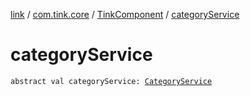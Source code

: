 [link](../../index.md) / [com.tink.core](../index.md) / [TinkComponent](index.md) / [categoryService](./category-service.md)

# categoryService

`abstract val categoryService: `[`CategoryService`](../../com.tink.service.category/-category-service/index.md)